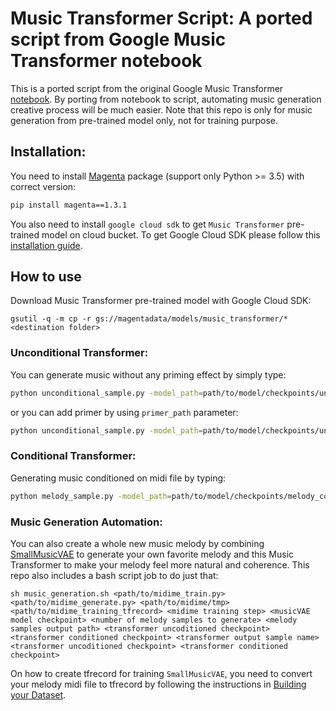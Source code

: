 # Music Transformer Script: A ported script from Google Music Transformer notebook

This is a ported script from the original Google Music Transformer [notebook](https://colab.research.google.com/notebooks/magenta/piano_transformer/piano_transformer.ipynb).
By porting from notebook to script, automating music generation creative process will be much easier. Note that this repo
is only for music generation from pre-trained model only, not for training purpose.

## Installation:
You need to install [Magenta](https://github.com/tensorflow/magenta) package (support only Python >= 3.5) with correct version:
```bash
pip install magenta==1.3.1
```
 
You also need to install `google cloud sdk` to get `Music Transformer` pre-trained model on cloud bucket. To get Google Cloud
SDK please follow this [installation guide](https://cloud.google.com/sdk/docs/downloads-versioned-archives).

## How to use
Download Music Transformer pre-trained model with Google Cloud SDK:
```
gsutil -q -m cp -r gs://magentadata/models/music_transformer/* <destination folder>
```

### Unconditional Transformer:
You can generate music without any priming effect by simply type:

```bash
python unconditional_sample.py -model_path=path/to/model/checkpoints/unconditional_model_16.ckpt -output_dir=/tmp -decode_length=1024 -num_samples=1
```

or you can add primer by using `primer_path` parameter:
```bash
python unconditional_sample.py -model_path=path/to/model/checkpoints/unconditional_model_16.ckpt -output_dir=/tmp -decode_length=1024 -primer_path=path/to/primer_mid -num_samples=1
```

### Conditional Transformer:
Generating music conditioned on midi file by typing:
```bash
python melody_sample.py -model_path=path/to/model/checkpoints/melody_conditioned_model_16.ckpt -output_dir=/tmp -decode_length=1024 -melody_path=path/to/melody_midi -num_samples=1
```

### Music Generation Automation:
You can also create a whole new music melody by combining [SmallMusicVAE](https://github.com/Elvenson/midiMe) to generate your
own favorite melody and this Music Transformer to make your melody feel more natural and coherence. This repo also includes 
a bash script job to do just that:

```
sh music_generation.sh <path/to/midime_train.py> <path/to/midime_generate.py> <path/to/midime/tmp> <path/to/midime_training_tfrecord> <midime training step> <musicVAE model checkpoint> <number of melody samples to generate> <melody samples output path> <transformer uncoditioned checkpoint> <transformer conditioned checkpoint> <transformer output sample name> <transformer uncoditioned checkpoint> <transformer conditioned checkpoint>  
```

On how to create tfrecord for training `SmallMusicVAE`, you need to convert your melody midi file to tfrecord by 
following the instructions in [Building your Dataset](https://github.com/tensorflow/magenta/blob/master/magenta/scripts/README.md).

